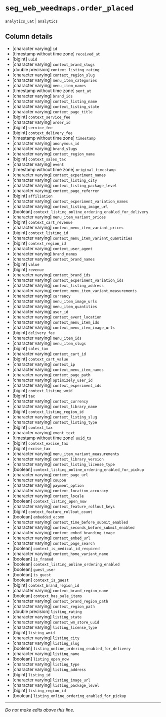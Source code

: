 # `seg_web_weedmaps.order_placed`
`analytics_uat` | `analytics`

## Column details
* [character varying] `id`
* [timestamp without time zone] `received_at`
* [bigint]    `uuid`
* [character varying] `context_brand_slugs`
* [double precision] `context_listing_rating`
* [character varying] `context_region_slug`
* [character varying] `menu_item_categories`
* [character varying] `menu_item_names`
* [timestamp without time zone] `sent_at`
* [character varying] `brand_ids`
* [character varying] `context_listing_name`
* [character varying] `context_listing_state`
* [character varying] `context_page_title`
* [bigint]    `context_service_fee`
* [character varying] `order_id`
* [bigint]    `service_fee`
* [bigint]    `context_delivery_fee`
* [timestamp without time zone] `timestamp`
* [character varying] `anonymous_id`
* [character varying] `brand_slugs`
* [character varying] `context_region_name`
* [bigint]    `context_sales_tax`
* [character varying] `event`
* [timestamp without time zone] `original_timestamp`
* [character varying] `context_experiment_names`
* [character varying] `context_listing_city`
* [character varying] `context_listing_package_level`
* [character varying] `context_page_referrer`
* [bigint]    `affiliation`
* [character varying] `context_experiment_variation_names`
* [character varying] `context_listing_image_url`
* [boolean]   `context_listing_online_ordering_enabled_for_delivery`
* [character varying] `menu_item_variant_prices`
* [bigint]    `context_cart_revenue`
* [character varying] `context_menu_item_variant_prices`
* [bigint]    `context_listing_id`
* [character varying] `context_menu_item_variant_quantities`
* [bigint]    `context_region_id`
* [character varying] `context_user_agent`
* [character varying] `brand_names`
* [character varying] `context_brand_names`
* [bigint]    `value`
* [bigint]    `revenue`
* [character varying] `context_brand_ids`
* [character varying] `context_experiment_variation_ids`
* [character varying] `context_listing_address`
* [character varying] `context_menu_item_variant_measurements`
* [character varying] `currency`
* [character varying] `menu_item_image_urls`
* [character varying] `menu_item_quantities`
* [character varying] `user_id`
* [character varying] `context_event_location`
* [character varying] `context_menu_item_ids`
* [character varying] `context_menu_item_image_urls`
* [bigint]    `delivery_fee`
* [character varying] `menu_item_ids`
* [character varying] `menu_item_slugs`
* [bigint]    `sales_tax`
* [character varying] `context_cart_id`
* [bigint]    `context_cart_value`
* [character varying] `context_ip`
* [character varying] `context_menu_item_names`
* [character varying] `context_page_path`
* [character varying] `optimizely_user_id`
* [character varying] `context_experiment_ids`
* [bigint]    `context_listing_wmid`
* [bigint]    `tax`
* [character varying] `context_currency`
* [character varying] `context_library_name`
* [bigint]    `context_listing_region_id`
* [character varying] `context_listing_slug`
* [character varying] `context_listing_type`
* [bigint]    `context_tax`
* [character varying] `event_text`
* [timestamp without time zone] `uuid_ts`
* [bigint]    `context_excise_tax`
* [bigint]    `excise_tax`
* [character varying] `menu_item_variant_measurements`
* [character varying] `context_library_version`
* [character varying] `context_listing_license_type`
* [boolean]   `context_listing_online_ordering_enabled_for_pickup`
* [character varying] `context_page_url`
* [character varying] `coupon`
* [character varying] `payment_option`
* [character varying] `context_location_accuracy`
* [character varying] `context_locale`
* [boolean]   `context_listing_open_now`
* [character varying] `context_feature_rollout_keys`
* [bigint]    `context_feature_rollout_count`
* [boolean]   `embedded_ecomm`
* [character varying] `context_time_before_submit_enabled`
* [character varying] `context_seconds_before_submit_enabled`
* [character varying] `context_embed_branding_image`
* [character varying] `context_embed_url`
* [character varying] `context_page_search`
* [boolean]   `context_is_medical_id_required`
* [character varying] `context_home_variant_name`
* [boolean]   `is_framed`
* [boolean]   `context_listing_online_ordering_enabled`
* [boolean]   `guest_user`
* [boolean]   `is_guest`
* [boolean]   `context_is_guest`
* [bigint]    `context_brand_region_id`
* [character varying] `context_brand_region_name`
* [boolean]   `context_has_sale_items`
* [character varying] `context_brand_region_path`
* [character varying] `context_region_path`
* [double precision] `listing_rating`
* [character varying] `listing_state`
* [character varying] `context_wm_store_uuid`
* [character varying] `listing_license_type`
* [bigint]    `listing_wmid`
* [character varying] `listing_city`
* [character varying] `listing_slug`
* [boolean]   `listing_online_ordering_enabled_for_delivery`
* [character varying] `listing_name`
* [boolean]   `listing_open_now`
* [character varying] `listing_type`
* [character varying] `listing_address`
* [bigint]    `listing_id`
* [character varying] `listing_image_url`
* [character varying] `listing_package_level`
* [bigint]    `listing_region_id`
* [boolean]   `listing_online_ordering_enabled_for_pickup`

-------------------------------------------------------------------------------
*Do not make edits above this line.*
